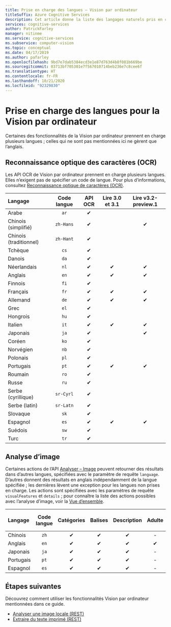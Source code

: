 ```yaml
---
title: Prise en charge des langues – Vision par ordinateur
titleSuffix: Azure Cognitive Services
description: Cet article donne la liste des langages naturels pris en charge par les fonctionnalités Vision par ordinateur, OCR et Analyse d’image.
services: cognitive-services
author: PatrickFarley
manager: nitinme
ms.service: cognitive-services
ms.subservice: computer-vision
ms.topic: conceptual
ms.date: 04/17/2019
ms.author: pafarley
ms.openlocfilehash: 9bd7e7dab5384ecd3e1e87d763d4b8f081b669be
ms.sourcegitcommit: 03713bf705301e7f567010714beb236e7c8cee6f
ms.translationtype: HT
ms.contentlocale: fr-FR
ms.lasthandoff: 10/21/2020
ms.locfileid: "92329830"
---
```

# <a name="language-support-for-computer-vision"></a>Prise en charge des langues pour la Vision par ordinateur

Certaines des fonctionnalités de la Vision par ordinateur prennent en charge plusieurs langues ; celles qui ne sont pas mentionnées ici ne gèrent que l’anglais.

## <a name="optical-character-recognition-ocr"></a>Reconnaissance optique des caractères (OCR)

Les API OCR de Vision par ordinateur prennent en charge plusieurs langues. Elles n’exigent pas de spécifier un code de langue. Pour plus d’informations, consultez [Reconnaissance optique de caractères (OCR)](concept-recognizing-text.md).

|Langage| Code langue | API OCR | Lire 3.0 et 3.1 | Lire v3.2-preview.1 |
|:-----|:----:|:-----:|:---:|:---:|
|Arabe | `ar`|✔ | | |
|Chinois (simplifié) | `zh-Hans`|✔ | |✔ |
|Chinois (traditionnel) | `zh-Hant`|✔ | | |
|Tchèque | `cs` |✔ | | |
|Danois | `da` |✔ | | |
|Néerlandais | `nl` |✔ |✔ |✔ |
|Anglais | `en` |✔ |✔ |✔ |
|Finnois | `fi` |✔ | | |
|Français | `fr` |✔ |✔ |✔ |
|Allemand | `de` |✔ |✔ |✔ |
|Grec | `el` |✔ | | |
|Hongrois | `hu` |✔ | | |
|Italien | `it` |✔ |✔ |✔ |
|Japonais | `ja` |✔ | |✔ |
|Coréen | `ko` |✔ | | |
|Norvégien | `nb` |✔ | | |
|Polonais | `pl` |✔ | | |
|Portugais | `pt` |✔ |✔ |✔ |
|Roumain | `ro` |✔ | | |
|Russe | `ru` |✔ | | |
|Serbe (cyrillique) | `sr-Cyrl` |✔ | | |
|Serbe (latin) | `sr-Latn` |✔ | | |
|Slovaque | `sk` |✔ | | |
|Espagnol | `es` |✔ |✔ |✔ |
|Suédois | `sw` |✔ | | |
|Turc | `tr` |✔ | | |

## <a name="image-analysis"></a>Analyse d’image

Certaines actions de l’API [Analyser – Image](https://westus.dev.cognitive.microsoft.com/docs/services/5adf991815e1060e6355ad44/operations/56f91f2e778daf14a499e1fa) peuvent retourner des résultats dans d’autres langues, spécifiées avec le paramètre de requête `language`. D’autres donnent des résultats en anglais indépendamment de la langue spécifiée ; les dernières lèvent une exception pour les langues non prises en charge. Les actions sont spécifiées avec les paramètres de requête `visualFeatures` et `details` ; pour connaître la liste des actions possibles avec l’analyse d’image, voir la [Vue d’ensemble](overview.md).

|Langage | Code langue | Catégories | Balises | Description | Adulte | Marques | Couleur | Visages | ImageType | Objets | Célébrités | Points de repère |
|:---|:---:|:----:|:---:|:---:|:---:|:---:|:---:|:---:|:---:|:---:|:---:|:---:|
|Chinois | `zh`    | ✔ | ✔| ✔|-|-|-|-|-|❌|✔|✔|
|Anglais | `en`   | ✔ | ✔| ✔|✔|✔|✔|✔|✔|✔|✔|✔|
|Japonais | `ja`   | ✔ | ✔| ✔|-|-|-|-|-|❌|✔|✔|
|Portugais | `pt` | ✔ | ✔| ✔|-|-|-|-|-|❌|✔|✔|
|Espagnol | `es`    | ✔ | ✔| ✔|-|-|-|-|-|❌|✔|✔|

## <a name="next-steps"></a>Étapes suivantes

Découvrez comment utiliser les fonctionnalités Vision par ordinateur mentionnées dans ce guide.

* [Analyser une image locale (REST)](./quickstarts/csharp-analyze.md)
* [Extraire du texte imprimé (REST)](./quickstarts/csharp-print-text.md)
